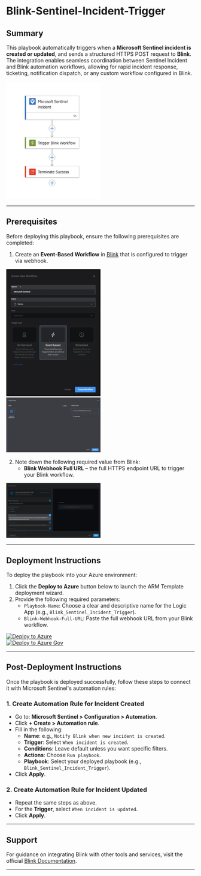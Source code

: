 # Blink-Sentinel-Incident-Trigger

## Summary

This playbook automatically triggers when a **Microsoft Sentinel incident is created or updated**, and sends a structured HTTPS POST request to **Blink**. The integration enables seamless coordination between Sentinel Incident and Blink automation workflows, allowing for rapid incident response, ticketing, notification dispatch, or any custom workflow configured in Blink.

<img src="./playbook_screenshot.png" width="50%"/>

---

## Prerequisites

Before deploying this playbook, ensure the following prerequisites are completed:

1. Create an **Event-Based Workflow** in [Blink](https://docs.blinkops.com/docs/workflows/building-workflows/triggers/event-based-triggers/webhooks) that is configured to trigger via webhook.
<img src="./Create_event_based_workflow.png" width="50%"/>

<img src="./xdr_webhook.png" width="50%"/>

2. Note down the following required value from Blink:
   - **Blink Webhook Full URL** – the full HTTPS endpoint URL to trigger your Blink workflow.

<img src="./xdr_webhook_config.png" width="50%"/>

---

## Deployment Instructions

To deploy the playbook into your Azure environment:

1. Click the **Deploy to Azure** button below to launch the ARM Template deployment wizard.
2. Provide the following required parameters:
   - `Playbook-Name`: Choose a clear and descriptive name for the Logic App (e.g., `Blink_Sentinel_Incident_Trigger`).
   - `Blink-Webhook-Full-URL`: Paste the full webhook URL from your Blink workflow.

[![Deploy to Azure](https://aka.ms/deploytoazurebutton)]()  
[![Deploy to Azure Gov](https://aka.ms/deploytoazuregovbutton)]()

---

## Post-Deployment Instructions

Once the playbook is deployed successfully, follow these steps to connect it with Microsoft Sentinel's automation rules:

### 1. Create Automation Rule for **Incident Created**

- Go to: **Microsoft Sentinel > Configuration > Automation**.
- Click **+ Create > Automation rule**.
- Fill in the following:
  - **Name**: e.g., `Notify Blink when new incident is created`.
  - **Trigger**: Select `When incident is created`.
  - **Conditions**: Leave default unless you want specific filters.
  - **Actions**: Choose `Run playbook`.
  - **Playbook**: Select your deployed playbook (e.g., `Blink_Sentinel_Incident_Trigger`).
- Click **Apply**.

### 2. Create Automation Rule for **Incident Updated**

- Repeat the same steps as above.
- For the **Trigger**, select `When incident is updated`.
- Click **Apply**.

---

## Support

For guidance on integrating Blink with other tools and services, visit the official [Blink Documentation](https://docs.blinkops.com/).

---

